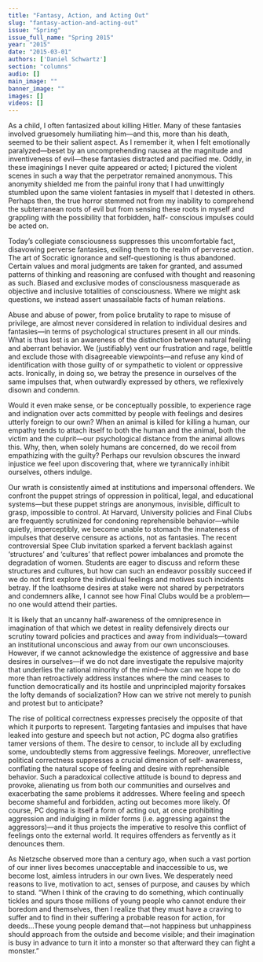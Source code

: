 ```yaml
---
title: "Fantasy, Action, and Acting Out"
slug: "fantasy-action-and-acting-out"
issue: "Spring"
issue_full_name: "Spring 2015"
year: "2015"
date: "2015-03-01"
authors: ['Daniel Schwartz']
section: "columns"
audio: []
main_image: ""
banner_image: ""
images: []
videos: []
---
```

As a child, I often fantasized about killing Hitler. Many of these fantasies involved gruesomely humiliating him—and this, more than his death, seemed to be their salient aspect. As I remember it, when I felt emotionally paralyzed—beset by an uncomprehending nausea at the magnitude and inventiveness of evil—these fantasies distracted and pacified me. Oddly, in these imaginings I never quite appeared or acted; I pictured the violent scenes in such a way that the perpetrator remained anonymous. This anonymity shielded me from the painful irony that I had unwittingly stumbled upon the same violent fantasies in myself that I detested in others. Perhaps then, the true horror stemmed not from my inability to comprehend the subterranean roots of evil but from sensing these roots in myself and grappling with the possibility that forbidden, half- conscious impulses could be acted on.

 Today’s collegiate consciousness suppresses this uncomfortable fact, disavowing perverse fantasies, exiling them to the realm of perverse action. The art of Socratic ignorance and self-questioning is thus abandoned. Certain values and moral judgments are taken for granted, and assumed patterns of thinking and reasoning are confused with thought and reasoning as such. Biased and exclusive modes of consciousness masquerade as objective and inclusive totalities of consciousness. Where we might ask questions, we instead assert unassailable facts of human relations.

 Abuse and abuse of power, from police brutality to rape to misuse of privilege, are almost never considered in relation to individual desires and fantasies—in terms of psychological structures present in all our minds. What is thus lost is an awareness of the distinction between natural feeling and aberrant behavior. We (justifiably) vent our frustration and rage, belittle and exclude those with disagreeable viewpoints—and refuse any kind of identification with those guilty of or sympathetic to violent or oppressive acts. Ironically, in doing so, we betray the presence in ourselves of the same impulses that, when outwardly expressed by others, we reflexively disown and condemn.

 Would it even make sense, or be conceptually possible, to experience rage and indignation over acts committed by people with feelings and desires utterly foreign to our own? When an animal is killed for killing a human, our empathy tends to attach itself to both the human and the animal, both the victim and the culprit—our psychological distance from the animal allows this. Why, then, when solely humans are concerned, do we recoil from empathizing with the guilty? Perhaps our revulsion obscures the inward injustice we feel upon discovering that, where we tyrannically inhibit ourselves, others indulge.

 Our wrath is consistently aimed at institutions and impersonal offenders. We confront the puppet strings of oppression in political, legal, and educational systems—but these puppet strings are anonymous, invisible, difficult to grasp, impossible to control. At Harvard, University policies and Final Clubs are frequently scrutinized for condoning reprehensible behavior—while quietly, imperceptibly, we become unable to stomach the innateness of impulses that deserve censure as actions, not as fantasies. The recent controversial Spee Club invitation sparked a fervent backlash against ‘structures’ and ‘cultures’ that reflect power imbalances and promote the degradation of women. Students are eager to discuss and reform these structures and cultures, but how can such an endeavor possibly succeed if we do not first explore the individual feelings and motives such incidents betray. If the loathsome desires at stake were not shared by perpetrators and condemners alike, I cannot see how Final Clubs would be a problem—no one would attend their parties.

 It is likely that an uncanny half-awareness of the omnipresence in imagination of that which we detest in reality defensively directs our scrutiny toward policies and practices and away from individuals—toward an institutional unconscious and away from our own unconsciouses. However, if we cannot acknowledge the existence of aggressive and base desires in ourselves—if we do not dare investigate the repulsive majority that underlies the rational minority of the mind—how can we hope to do more than retroactively address instances where the mind ceases to function democratically and its hostile and unprincipled majority forsakes the lofty demands of socialization? How can we strive not merely to punish and protest but to anticipate?

 The rise of political correctness expresses precisely the opposite of that which it purports to represent. Targeting fantasies and impulses that have leaked into gesture and speech but not action, PC dogma also gratifies tamer versions of them. The desire to censor, to include all by excluding some, undoubtedly stems from aggressive feelings. Moreover, unreflective political correctness suppresses a crucial dimension of self- awareness, conflating the natural scope of feeling and desire with reprehensible behavior. Such a paradoxical collective attitude is bound to depress and provoke, alienating us from both our communities and ourselves and exacerbating the same problems it addresses. Where feeling and speech become shameful and forbidden, acting out becomes more likely. Of course, PC dogma is itself a form of acting out, at once prohibiting aggression and indulging in milder forms (i.e. aggressing against the aggressors)—and it thus projects the imperative to resolve this conflict of feelings onto the external world. It requires offenders as fervently as it denounces them.

 As Nietzsche observed more than a century ago, when such a vast portion of our inner lives becomes unacceptable and inaccessible to us, we become lost, aimless intruders in our own lives. We desperately need reasons to live, motivation to act, senses of purpose, and causes by which to stand. “When I think of the craving to do something, which continually tickles and spurs those millions of young people who cannot endure their boredom and themselves, then I realize that they must have a craving to suffer and to find in their suffering a probable reason for action, for deeds...These young people demand that—not happiness but unhappiness should approach from the outside and become visible; and their imagination is busy in advance to turn it into a monster so that afterward they can fight a monster.”

